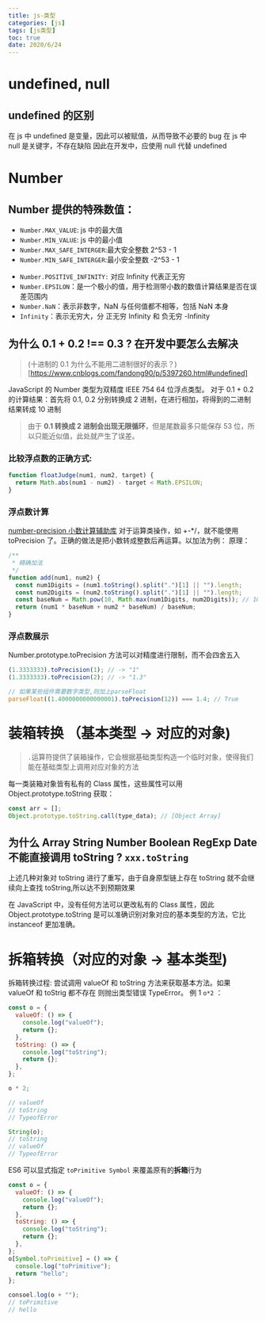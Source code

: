 ```yaml
---
title: js-类型
categories: [js]
tags: [js类型]
toc: true
date: 2020/6/24
---
```


# undefined, null

## undefined 的区别

在 js 中 undefined 是变量，因此可以被赋值，从而导致不必要的 bug
在 js 中 null 是关键字，不存在缺陷
因此在开发中，应使用 null 代替 undefined

# Number

## Number 提供的特殊数值：

- `Number.MAX_VALUE`: js 中的最大值
- `Number.MIN_VALUE`: js 中的最小值
- `Number.MAX_SAFE_INTERGER`:最大安全整数 2^53 - 1
- `Number.MIN_SAFE_INTERGER`:最小安全整数 -2^53 - 1

* `Number.POSITIVE_INFINITY:` 对应 Infinity 代表正无穷
* `Number.EPSILON`：是一个极小的值，用于检测带小数的数值计算结果是否在误差范围内
* `Number.NaN`：表示非数字，NaN 与任何值都不相等，包括 NaN 本身
* `Infinity`：表示无穷大，分 正无穷 Infinity 和 负无穷 -Infinity

## 为什么 0.1 + 0.2 !== 0.3 ? 在开发中要怎么去解决

> (十进制的 0.1 为什么不能用二进制很好的表示？)[https://www.cnblogs.com/fandong90/p/5397260.html#undefined]

JavaScript 的 Number 类型为双精度 IEEE 754 64 位浮点类型。
对于 0.1 + 0.2 的计算结果：首先将 0.1, 0.2 分别转换成 2 进制，在进行相加，将得到的二进制结果转成 10 进制

> 由于 **0.1 转换成 2 进制会出现无限循环**，但是尾数最多只能保存 53 位，所以只能近似值，此处就产生了误差。

### 比较浮点数的正确方式:

```js
function floatJudge(num1, num2, target) {
  return Math.abs(num1 - num2) - target < Math.EPSILON;
}
```

### 浮点数计算

[number-precision 小数计算辅助库](https://github.com/nefe/number-precision)
对于运算类操作，如 +-\*/，就不能使用 toPrecision 了。正确的做法是把小数转成整数后再运算。以加法为例：
原理：

```js
/**
 * 精确加法
 */
function add(num1, num2) {
  const num1Digits = (num1.toString().split(".")[1] || "").length;
  const num2Digits = (num2.toString().split(".")[1] || "").length;
  const baseNum = Math.pow(10, Math.max(num1Digits, num2Digits)); // 10 * 小数位数
  return (num1 * baseNum + num2 * baseNum) / baseNum;
}
```

### 浮点数展示

Number.prototype.toPrecision 方法可以对精度进行限制，而不会四舍五入

```js
(1.3333333).toPrecision(1); // -> "1"
(1.3333333).toPrecision(2); // -> "1.3"

// 如果某些组件需要数字类型,则加上parseFloat
parseFloat((1.4000000000000001).toPrecision(12)) === 1.4; // True
```

# 装箱转换 （基本类型 -> 对应的对象)

> `.`运算符提供了装箱操作，它会根据基础类型构造一个临时对象，使得我们能在基础类型上调用对应对象的方法

每一类装箱对象皆有私有的 Class 属性，这些属性可以用 Object.prototype.toString 获取：

```js
const arr = [];
Object.prototype.toString.call(type_data); // [Object Array]
```

## 为什么 Array String Number Boolean RegExp Date 不能直接调用 toString ? `xxx.toString`

上述几种对象对 toString 进行了重写，由于自身原型链上存在 toString 就不会继续向上查找 toString,所以达不到预期效果

在 JavaScript 中，没有任何方法可以更改私有的 Class 属性，因此 Object.prototype.toString 是可以准确识别对象对应的基本类型的方法，它比 instanceof 更加准确。

# 拆箱转换（对应的对象 -> 基本类型)

拆箱转换过程: 尝试调用 valueOf 和 toString 方法来获取基本方法。如果 valueOf 和 toStrig 都不存在 则抛出类型错误 TypeError。
例 1 `o*2` ：

```js
const o = {
  valueOf: () => {
    console.log("valueOf");
    return {};
  },
  toString: () => {
    console.log("toString");
    return {};
  },
};

o * 2;

// valueOf
// toString
// TypeofError

String(o);
// toString
// valueOf
// TypeofError
```

ES6 可以显式指定 `toPrimitive Symbol` 来覆盖原有的**拆箱**行为

```js
const o = {
  valueOf: () => {
    console.log("valueOf");
    return {};
  },
  toString: () => {
    console.log("toString");
    return {};
  },
};
o[Symbol.toPrimitive] = () => {
  console.log("toPrimitive");
  return "hello";
};

consoel.log(o + "");
// toPrimitive
// hello
```
